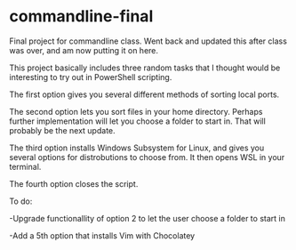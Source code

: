 # commandline-final
Final project for commandline class. Went back and updated this after class was over, and am now putting it on here.

This project basically includes three random tasks that I thought would be interesting to try out in PowerShell scripting. 

The first option gives you several different methods of sorting local ports.

The second option lets you sort files in your home directory. Perhaps further implementation will let you choose a folder to start in. 
That will probably be the next update.

The third option installs Windows Subsystem for Linux, and gives you several options for distrobutions to choose from. It then opens WSL in your terminal.

The fourth option closes the script.

To do:

-Upgrade functionallity of option 2 to let the user choose a folder to start in

-Add a 5th option that installs Vim with Chocolatey 
